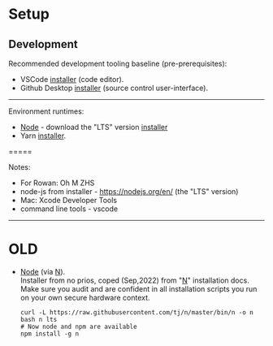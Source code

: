 # Setup

## Development

Recommended development tooling baseline (pre-prerequisites):

- VSCode [installer](https://code.visualstudio.com/) (code editor).
- Github Desktop [installer](https://desktop.github.com/) (source control user-interface).

---
Environment runtimes:

- [Node](https://nodejs.org) - download the "LTS" version [installer](https://nodejs.org)
- Yarn [installer](https://yarnpkg.com/getting-started/install).


=====

Notes:

- For Rowan: Oh M ZHS
- node-js from installer - https://nodejs.org/en/ (the "LTS" version)
- Mac: Xcode Developer Tools
- command line tools - vscode

---
# OLD

- [Node](https://nodejs.org/en/) (via [N](https://github.com/tj/n)).  
  Installer from no prios, coped (Sep,2022) from "[N](https://github.com/tj/n)" installation docs.  
  Make sure you audit and are confident in all installation
  scripts you run on your own secure hardware context.

      curl -L https://raw.githubusercontent.com/tj/n/master/bin/n -o n
      bash n lts
      # Now node and npm are available
      npm install -g n
